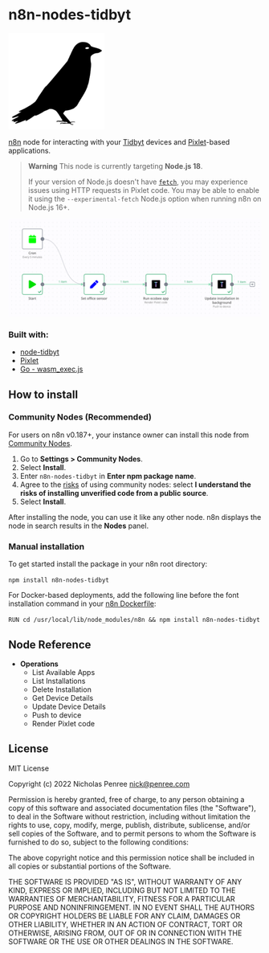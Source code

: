 # n8n-nodes-tidbyt

![n8n.io - Workflow Automation](https://raw.githubusercontent.com/n8n-io/n8n/master/assets/n8n-logo.png)

[n8n](https://www.n8n.io) node for interacting with your [Tidbyt](https://www.tidbyt.com) devices and [Pixlet](https://www.github.com/tidbyt/pixlet)-based applications.


> **Warning**
> This node is currently targeting **Node.js 18**.
>
> If your version of Node.js doesn't have [`fetch`](https://developer.mozilla.org/en-US/docs/Web/API/Fetch_API), you may experience issues using HTTP requests in Pixlet code.
> You may be able to enable it using the `--experimental-fetch` Node.js option when running n8n on Node.js 16+.

![](images/screenshot.png)

### Built with:

* [node-tidbyt](https://www.github.com/drudge/node-tidbyt)
* [Pixlet](https://www.github.com/tidbyt/pixlet)
* [Go - wasm_exec.js](https://github.com/golang/go/tree/master/misc/wasm)

## How to install

### Community Nodes (Recommended)

For users on n8n v0.187+, your instance owner can install this node from [Community Nodes](https://docs.n8n.io/integrations/community-nodes/installation/).

1. Go to **Settings > Community Nodes**.
2. Select **Install**.
3. Enter `n8n-nodes-tidbyt` in **Enter npm package name**.
4. Agree to the [risks](https://docs.n8n.io/integrations/community-nodes/risks/) of using community nodes: select **I understand the risks of installing unverified code from a public source**.
5. Select **Install**.

After installing the node, you can use it like any other node. n8n displays the node in search results in the **Nodes** panel.

### Manual installation

To get started install the package in your n8n root directory:

`npm install n8n-nodes-tidbyt`


For Docker-based deployments, add the following line before the font installation command in your [n8n Dockerfile](https://github.com/n8n-io/n8n/blob/master/docker/images/n8n/Dockerfile):


`RUN cd /usr/local/lib/node_modules/n8n && npm install n8n-nodes-tidbyt`

## Node Reference

* **Operations**
    * List Available Apps
    * List Installations
    * Delete Installation
    * Get Device Details
    * Update Device Details
    * Push to device
    * Render Pixlet code


## License

MIT License

Copyright (c) 2022 Nicholas Penree <nick@penree.com>

Permission is hereby granted, free of charge, to any person obtaining a copy
of this software and associated documentation files (the "Software"), to deal
in the Software without restriction, including without limitation the rights
to use, copy, modify, merge, publish, distribute, sublicense, and/or sell
copies of the Software, and to permit persons to whom the Software is
furnished to do so, subject to the following conditions:

The above copyright notice and this permission notice shall be included in all
copies or substantial portions of the Software.

THE SOFTWARE IS PROVIDED "AS IS", WITHOUT WARRANTY OF ANY KIND, EXPRESS OR
IMPLIED, INCLUDING BUT NOT LIMITED TO THE WARRANTIES OF MERCHANTABILITY,
FITNESS FOR A PARTICULAR PURPOSE AND NONINFRINGEMENT. IN NO EVENT SHALL THE
AUTHORS OR COPYRIGHT HOLDERS BE LIABLE FOR ANY CLAIM, DAMAGES OR OTHER
LIABILITY, WHETHER IN AN ACTION OF CONTRACT, TORT OR OTHERWISE, ARISING FROM,
OUT OF OR IN CONNECTION WITH THE SOFTWARE OR THE USE OR OTHER DEALINGS IN THE
SOFTWARE.
